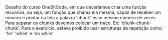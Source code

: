 Desafio do curso OneBitCode, em que deveríamos criar uma função recursiva, ou seja, um função que chama ela mesma, capaz de receber um número e printar na tela a palavra 'chunk' esse mesmo número de vezes. Para separar os chunks devemos colocar um traço. Ex: 'chunk-chunk-chunk'.
Para o exercício, estava proibido usar estruturas de repetição como: 'for' 'while' e 'do while'

